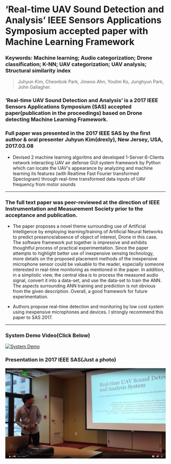 # ‘Real-time UAV Sound Detection and Analysis’ IEEE Sensors Applications Symposium accepted paper with Machine Learning Framework

### Keywords: Machine learning; Audio categorization; Drone classification; K-NN; UAV categorization; UAV analysis; Structural similarity index

>Juhyun Kim, Cheonbok Park, Jinwoo Ahn, Youlim Ko, Junghyun Park, John Gallagher.

### ‘Real-time UAV Sound Detection and Analysis’ is a 2017 IEEE Sensors Applications Symposium (SAS) accepted paper(publication in the proceedings) based on Drone detecting Machine Learning Framework.

### Full paper was presented in the 2017 IEEE SAS by the first author & oral presenter Juhyun Kim(drexly), New Jersey, USA, 2017.03.08

* Devised 2 machine learning algoritms and developed 1-Server:6-Clients network interacting UAV air defense GUI system framework by Python which can locate the UAV's appearance by analyzing and machine learning its features (with Realtime Fast Fourier transformed Spectogram) through real-time transformed data inputs of UAV frequency from motor sounds

* * *

### The full text paper was peer-reviewed at the direction of IEEE Instrumentation and Measurement Society prior to the acceptance and publication.

* The paper proposes a novel theme surrounding use of Artificial Intelligence by employing learning/training of Artificial Neural Networks to predict presence/absence of object of interest, Drone in this case. The software framework put together is impressive and exhibits thoughtful process of practical experimentation.
Since the paper attempts to highlight better use of inexpensive sensing technology, more details on the proposed placement methods of the inexpensive microphone sensor could be valuable to the reader, especially someone interested in real-time monitoring as mentioned in the paper. In addition, in a simplistic view, the central idea is to process the measured audio signal, convert it into a data-set, and use the data-set to train the ANN. The aspects surrounding ANN training and prediction is not obvious from the given description.
Overall, a good framework for future experimentation.

* Authors propose real-time detection and monitoring by low cost system using inexpensive microphones and devices.
I strongly recommend this paper to SAS 2017.

* * *

### System Demo Video(Click Below)
[![System Demo](http://i3.ytimg.com/vi/rPEedQrGMHs/hqdefault.jpg)](https://youtu.be/rPEedQrGMHs)

### Presentation in 2017 IEEE SAS(Just a photo)
![Presentation in 2017 IEEE SAS](/teamTAKEDOWN/sas.png?raw=true "2017.03.08")
